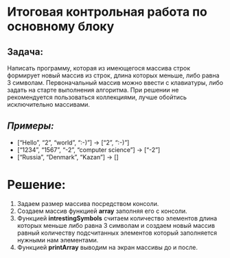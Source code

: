 # Итоговая контрольная работа по основному блоку

## Задача:
 
 Написать программу, которая из имеющегося массива строк формирует новый массив из строк, длина которых меньше, либо равна 3 символам. Первоначальный массив можно ввести с клавиатуры, либо задать на старте выполнения алгоритма. При решении не рекомендуется пользоваться коллекциями, лучше обойтись исключительно массивами.

## *Примеры:* 
 * [“Hello”, “2”, “world”, “:-)”] → [“2”, “:-)”]
 * [“1234”, “1567”, “-2”, “computer science”] → [“-2”]
 * [“Russia”, “Denmark”, “Kazan”] → []


# Решение:

1. Задаем размер массива посредством консоли.
2. Создаем массив функцией **array** заполняя его с консоли.
3. Функцией **intrestingSymbols** считаем количество элементов длина которых меньше либо равна 3 символам и создаем новый массив равный количеству подсчитанных элементов который заполняется нужными нам элементами.
4. Функцией **printArray**  выводим на экран массивы до и после.
